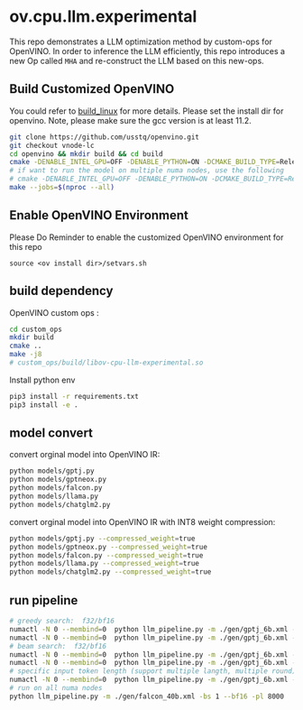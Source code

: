 # ov.cpu.llm.experimental
This repo demonstrates a LLM optimization method by custom-ops for OpenVINO. In order to inference the LLM efficiently, this repo introduces a new Op called `MHA` and re-construct the LLM based on this new-ops.
## Build Customized OpenVINO
You could refer to [build_linux](https://github.com/openvinotoolkit/openvino/blob/master/docs/dev/build_linux.md) for more details. Please set the install dir for openvino. Note, please make sure the gcc version is at least 11.2.
```bash
git clone https://github.com/usstq/openvino.git
git checkout vnode-lc
cd openvino && mkdir build && cd build
cmake -DENABLE_INTEL_GPU=OFF -DENABLE_PYTHON=ON -DCMAKE_BUILD_TYPE=Release -DCMAKE_INSTALL_PREFIX=<ov install dir> ..
# if want to run the model on multiple numa nodes, use the following
# cmake -DENABLE_INTEL_GPU=OFF -DENABLE_PYTHON=ON -DCMAKE_BUILD_TYPE=Release -DTHREADING=OMP -DCMAKE_INSTALL_PREFIX=<ov install dir> ..
make --jobs=$(nproc --all)
```
## Enable OpenVINO Environment
Please Do Reminder to enable the customized OpenVINO environment for this repo
```
source <ov install dir>/setvars.sh
```
## build dependency
OpenVINO custom ops : 
```bash
cd custom_ops
mkdir build
cmake ..
make -j8
# custom_ops/build/libov-cpu-llm-experimental.so
```
Install python env
```bash
pip3 install -r requirements.txt
pip3 install -e .
```
## model convert

convert orginal model into OpenVINO IR:

```bash
python models/gptj.py
python models/gptneox.py
python models/falcon.py
python models/llama.py
python models/chatglm2.py
```
convert orginal model into OpenVINO IR with INT8 weight compression:
```bash
python models/gptj.py --compressed_weight=true
python models/gptneox.py --compressed_weight=true
python models/falcon.py --compressed_weight=true
python models/llama.py --compressed_weight=true
python models/chatglm2.py --compressed_weight=true
```
## run pipeline

```bash
# greedy search:  f32/bf16 
numactl -N 0 --membind=0  python llm_pipeline.py -m ./gen/gptj_6b.xml -p "What's Oxygen?" -r 3 --greedy
numactl -N 0 --membind=0  python llm_pipeline.py -m ./gen/gptj_6b.xml -p "What's Oxygen?" -r 3 --greedy --bf16
# beam search:  f32/bf16 
numactl -N 0 --membind=0  python llm_pipeline.py -m ./gen/gptj_6b.xml -p "What's Oxygen?" -r 3
numactl -N 0 --membind=0  python llm_pipeline.py -m ./gen/gptj_6b.xml -p "What's Oxygen?" -r 3 --bf16
# specific input token length (support multiple langth, multiple round)
numactl -N 0 --membind=0  python llm_pipeline.py -m ./gen/gptj_6b.xml -pl 32 512 1024 2016 8192 -r 3 --bf16
# run on all numa nodes
python llm_pipeline.py -m ./gen/falcon_40b.xml -bs 1 --bf16 -pl 8000

```
